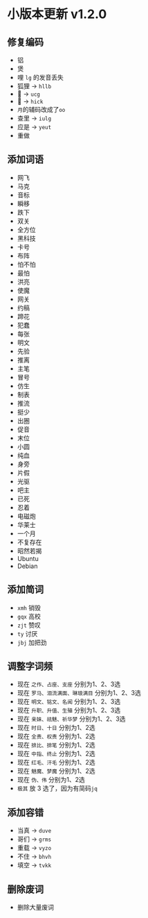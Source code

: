 # 小版本更新 v1.2.0

## 修复编码
- 铝
- 煲
- 哩 `lg` 的发音丢失
- 狐狸 -> `hllb`
- 𢦑 -> `ucg`
- 𦽅 -> `hick`
- `月`的辅码改成了`oo`
- 查里 -> `iulg`
- 应是 -> `yeut`
- 重做
## 添加词语
- 网飞
- 马克
- 音标
- 瞬移
- 跌下
- 双关
- 全方位
- 黑科技
- 卡号
- 布阵
- 怕不怕
- 最怕
- 洪亮
- 使魔
- 网关
- 约稿
- 蹄花
- 犯蠢
- 每张
- 明文
- 先验
- 推离
- 主笔
- 冒号
- 仿生
- 制表
- 推流
- 挺少
- 出圈
- 促音
- 末位
- 小圆
- 纯血
- 身旁
- 片假
- 光驱
- 吧主
- 已死
- 忍着
- 电磁炮
- 华莱士
- 一个月
- 不复存在
- 昭然若揭
- Ubuntu
- Debian
## 添加简词
- `xmh` 销毁
- `gqx` 高校
- `zjt` 赞叹
- `ty` 讨厌
- `jbj` 加把劲
## 调整字词频
- 现在 `之作、占座、支座` 分别为1、2、3选
- 现在 `罗马、泪流满面、琳琅满目` 分别为1、2、3选
- 现在 `明文、铭文、名闻` 分别为1、2、3选
- 现在 `升职、升值、生殖` 分别为1、2、3选
- 现在 `亲妹、祛魅、祈华梦` 分别为1、2、3选
- 现在 `时日、十日` 分别为1、2选
- 现在 `全责、权责` 分别为1、2选
- 现在 `排比、排笔` 分别为1、2选
- 现在 `中指、终止` 分别为1、2选
- 现在 `红毛、汗毛` 分别为1、2选
- 现在 `魅魔、梦魔` 分别为1、2选
- 现在 `伪、伟` 分别为1、2选
- `极其` 放 3 选了，因为有简码`jq`
## 添加容错
- 当真 -> `duve`
- 哥们 -> `grms`
- 重载 -> `vyzo`
- 不住 -> `bhvh`
- 填空 -> `tvkk`
## 删除废词
- 删除大量废词
